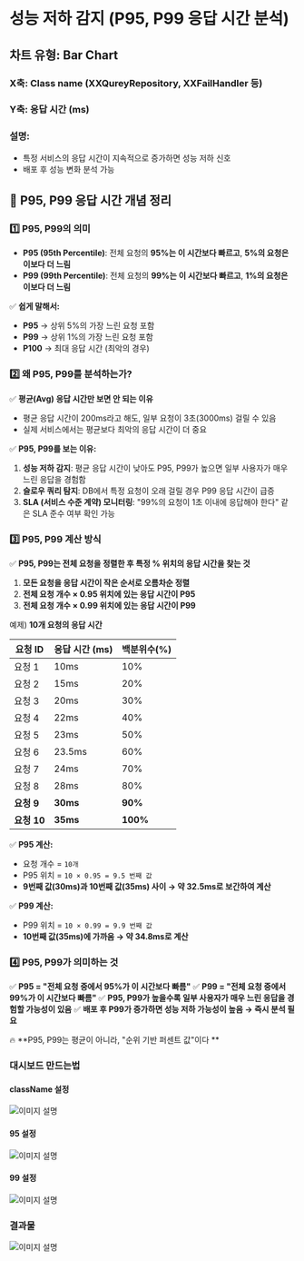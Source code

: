 # 성능 저하 감지 (P95, P99 응답 시간 분석)
## 차트 유형: Bar Chart
### X축: Class name (XXQureyRepository, XXFailHandler 등)
### Y축: 응답 시간 (ms)
### 설명:
- 특정 서비스의 응답 시간이 지속적으로 증가하면 성능 저하 신호
- 배포 후 성능 변화 분석 가능


## 📌 P95, P99 응답 시간 개념 정리

### **1️⃣ P95, P99의 의미**
- **P95 (95th Percentile)**: 전체 요청의 **95%는 이 시간보다 빠르고**, **5%의 요청은 이보다 더 느림**
- **P99 (99th Percentile)**: 전체 요청의 **99%는 이 시간보다 빠르고**, **1%의 요청은 이보다 더 느림**

✅ **쉽게 말해서:**
- **P95** → 상위 5%의 가장 느린 요청 포함
- **P99** → 상위 1%의 가장 느린 요청 포함
- **P100** → 최대 응답 시간 (최악의 경우)


### **2️⃣ 왜 P95, P99를 분석하는가?**
✅ **평균(Avg) 응답 시간만 보면 안 되는 이유**
- 평균 응답 시간이 200ms라고 해도, 일부 요청이 3초(3000ms) 걸릴 수 있음
- 실제 서비스에서는 평균보다 최악의 응답 시간이 더 중요

✅ **P95, P99를 보는 이유:**
1. **성능 저하 감지**: 평균 응답 시간이 낮아도 P95, P99가 높으면 일부 사용자가 매우 느린 응답을 경험함
2. **슬로우 쿼리 탐지**: DB에서 특정 요청이 오래 걸릴 경우 P99 응답 시간이 급증
3. **SLA (서비스 수준 계약) 모니터링**: "99%의 요청이 1초 이내에 응답해야 한다" 같은 SLA 준수 여부 확인 가능


### **3️⃣ P95, P99 계산 방식**
✅ **P95, P99는 전체 요청을 정렬한 후 특정 % 위치의 응답 시간을 찾는 것**

1. **모든 요청을 응답 시간이 작은 순서로 오름차순 정렬**
2. **전체 요청 개수 × 0.95 위치에 있는 응답 시간이 P95**
3. **전체 요청 개수 × 0.99 위치에 있는 응답 시간이 P99**

예제) **10개 요청의 응답 시간**

| 요청 ID | 응답 시간 (ms) | 백분위수(%) |
|------|------|------|
| 요청 1 | 10ms | 10% |
| 요청 2 | 15ms | 20% |
| 요청 3 | 20ms | 30% |
| 요청 4 | 22ms | 40% |
| 요청 5 | 23ms | 50% |
| 요청 6 | 23.5ms | 60% |
| 요청 7 | 24ms | 70% |
| 요청 8 | 28ms | 80% |
| **요청 9** | **30ms** | **90%** |
| **요청 10** | **35ms** | **100%** |

✅ **P95 계산:**
- 요청 개수 = `10개`
- P95 위치 = `10 × 0.95 = 9.5 번째 값`
- **9번째 값(30ms)과 10번째 값(35ms) 사이 → 약 32.5ms로 보간하여 계산**

✅ **P99 계산:**
- P99 위치 = `10 × 0.99 = 9.9 번째 값`
- **10번째 값(35ms)에 가까움 → 약 34.8ms로 계산**


### **4️⃣ P95, P99가 의미하는 것**
✅ **P95 = "전체 요청 중에서 95%가 이 시간보다 빠름"**
✅ **P99 = "전체 요청 중에서 99%가 이 시간보다 빠름"**
✅ **P95, P99가 높을수록 일부 사용자가 매우 느린 응답을 경험할 가능성이 있음**
✅ **배포 후 P99가 증가하면 성능 저하 가능성이 높음 → 즉시 분석 필요**

🔥 **P95, P99는 평균이 아니라, "순위 기반 퍼센트 값"이다 **



### 대시보드 만드는법

#### className 설정
![이미지 설명](../images/7/1.png)

#### 95 설정
![이미지 설명](../images/7/2.png)

#### 99 설정
![이미지 설명](../images/7/3.png)

### 결과물 
![이미지 설명](../images/7/4.png)